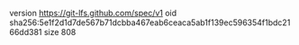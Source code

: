 version https://git-lfs.github.com/spec/v1
oid sha256:5e1f2d1d7de567b71dcbba467eab6ceaca5ab1f139ec596354f1bdc2166dd381
size 808
